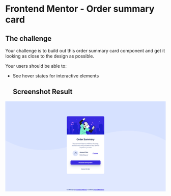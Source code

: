 # Frontend Mentor - Order summary card


## The challenge

Your challenge is to build out this order summary card component and get it looking as close to the design as possible.

Your users should be able to:

- See hover states for interactive elements

  ## Screenshot Result
![Screenshot](SCR.png)
